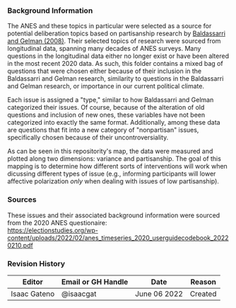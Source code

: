 ### Background Information

The ANES and these topics in particular were selected as a source for potential deliberation topics based on partisanship research by [Baldassarri and Gelman (2008)](https://www.ncbi.nlm.nih.gov/pmc/articles/PMC4056259/pdf/nihms-456998.pdf). Their selected topics of research were sourced from longitudinal data, spanning many decades of ANES surveys. Many questions in the longitudinal data either no longer exist or have been altered in the most recent 2020 data. As such, this folder contains a mixed bag of questions that were chosen either because of their inclusion in the Baldassarri and Gelman research, similarity to questions in the Baldassarri and Gelman research, or importance in our current political climate. 

Each issue is assigned a "type," similar to how Baldassarri and Gelman categorized their issues. Of course, because of the alteration of old questions and inclusion of new ones, these variables have not been categorized into exactly the same format. Additionally, among these data are questions that fit into a new category of "nonpartisan" issues, specifically chosen because of their uncontroversiality.

As can be seen in this repositority's map, the data were measured and plotted along two dimensions: variance and partisanship. The goal of this mapping is to determine how different sorts of interventions will work when dicussing different types of issue (e.g., informing participants will lower affective polarization *only* when dealing with issues of low partisanship). 

### Sources
These issues and their associated background information were sourced from the 2020 ANES questionaire:  
https://electionstudies.org/wp-content/uploads/2022/02/anes_timeseries_2020_userguidecodebook_20220210.pdf  


### Revision History
| Editor           | Email or GH Handle | Date          | Reason  |
| ---------------- | ------------------ | ------------- | ------- |
| Isaac Gateno     | @isaacgat          | June 06 2022  | Created |
